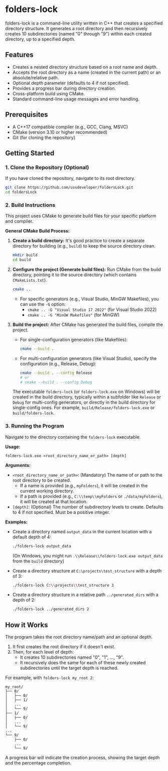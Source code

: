 # folders-lock

folders-lock is a command-line utility written in C++ that creates a specified directory structure. It generates a root directory and then recursively creates 10 subdirectories (named "0" through "9") within each created directory, up to a specified depth.

## Features

*   Creates a nested directory structure based on a root name and depth.
*   Accepts the root directory as a name (created in the current path) or an absolute/relative path.
*   Optional depth parameter (defaults to 4 if not specified).
*   Provides a progress bar during directory creation.
*   Cross-platform build using CMake.
*   Standard command-line usage messages and error handling.

## Prerequisites

*   A C++17 compatible compiler (e.g., GCC, Clang, MSVC)
*   CMake (version 3.10 or higher recommended)
*   Git (for cloning the repository)

## Getting Started

### 1. Clone the Repository (Optional)

If you have cloned the repository, navigate to its root directory.
```bash
git clone https://github.com/ussdeveloper/foldersLock.git
cd foldersLock
```

### 2. Build Instructions

This project uses CMake to generate build files for your specific platform and compiler.

**General CMake Build Process:**

1.  **Create a build directory:**
    It's good practice to create a separate directory for building (e.g., `build`) to keep the source directory clean.

    ```bash
    mkdir build
    cd build
    ```

2.  **Configure the project (Generate build files):**
    Run CMake from the build directory, pointing it to the source directory (which contains `CMakeLists.txt`).

    ```bash
    cmake ..
    ```
    *   For specific generators (e.g., Visual Studio, MinGW Makefiles), you can use the `-G` option:
        *   `cmake .. -G "Visual Studio 17 2022"` (for Visual Studio 2022)
        *   `cmake .. -G "MinGW Makefiles"` (for MinGW)

3.  **Build the project:**
    After CMake has generated the build files, compile the project.

    *   For single-configuration generators (like Makefiles):
        ```bash
        cmake --build .
        ```
    *   For multi-configuration generators (like Visual Studio), specify the configuration (e.g., Release, Debug):
        ```bash
        cmake --build . --config Release
        # or
        # cmake --build . --config Debug
        ```

    The executable `folders-lock` (or `folders-lock.exe` on Windows) will be created in the build directory, typically within a subfolder like `Release` or `Debug` for multi-config generators, or directly in the build directory for single-config ones. For example, `build/Release/folders-lock.exe` or `build/folders-lock`.

### 3. Running the Program

Navigate to the directory containing the `folders-lock` executable.

**Usage:**

```
folders-lock.exe <root_directory_name_or_path> [depth]
```

**Arguments:**

*   `<root_directory_name_or_path>`: (Mandatory) The name of or path to the root directory to be created.
    *   If a name is provided (e.g., `myFolders`), it will be created in the current working directory.
    *   If a path is provided (e.g., `C:\\temp\\myFolders` or `./data/myFolders`), it will be created at that location.
*   `[depth]`: (Optional) The number of subdirectory levels to create. Defaults to 4 if not specified. Must be a positive integer.

**Examples:**

*   Create a directory named `output_data` in the current location with a default depth of 4:
    ```bash
    ./folders-lock output_data
    ```
    (On Windows, you might run `.\\Release\\folders-lock.exe output_data` from the `build` directory)

*   Create a directory structure at `C:\projects\test_structure` with a depth of 3:
    ```bash
    ./folders-lock C:\\projects\\test_structure 3
    ```

*   Create a directory structure in a relative path `../generated_dirs` with a depth of 2:
    ```bash
    ./folders-lock ../generated_dirs 2
    ```

## How it Works

The program takes the root directory name/path and an optional depth.
1.  It first creates the root directory if it doesn't exist.
2.  Then, for each level of depth:
    *   It creates 10 subdirectories named "0", "1", ..., "9".
    *   It recursively does the same for each of these newly created subdirectories until the target depth is reached.

For example, with `folders-lock my_root 2`:

```
my_root/
├── 0/
│   ├── 0/
│   ├── 1/
│   ...
│   └── 9/
├── 1/
│   ├── 0/
│   ...
│   └── 9/
...
└── 9/
    ├── 0/
    ...
    └── 9/
```

A progress bar will indicate the creation process, showing the target depth and the percentage completion.
